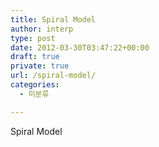 ```yaml
---
title: Spiral Model
author: interp
type: post
date: 2012-03-30T03:47:22+00:00
draft: true
private: true
url: /spiral-model/
categories:
  - 미분류

---
```

Spiral Model